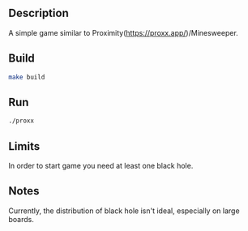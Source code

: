 ## Description

A simple game similar to Proximity(https://proxx.app/)/Minesweeper.

## Build

```bash
make build
```

## Run

```bash
./proxx
```

## Limits

In order to start game you need at least one black hole.

## Notes

Currently, the distribution of black hole isn't ideal, especially on large boards.
